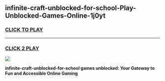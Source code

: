 
## infinite-craft-unblocked-for-school-Play-Unblocked-Games-Online-1j0yt
<h3>
<a href="https://premium76.site?title=infinite-craft-unblocked-for-school&ref=25A">CLICK TO PLAY</a></h3>
<hr>

<h3>
<a href="https://premium76.site?title=infinite-craft-unblocked-for-school&ref=25A">CLICK 2 PLAY</a>
  
</h3>

<a href="https://premium76.site?title=infinite-craft-unblocked-for-school&ref=25A"><img src="https://clearcache.store/games.png"></a>


**infinite-craft-unblocked-for-school games unblocked: Your Gateway to Fun and Accessible Online Gaming**
